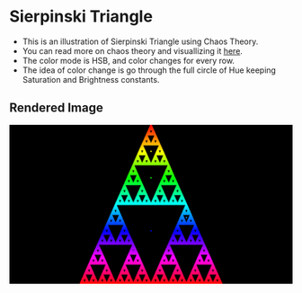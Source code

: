 # Sierpinski Triangle

- This is an illustration of Sierpinski Triangle using Chaos Theory.
- You can read more on chaos theory and visuallizing it [here](https://javascript.plainenglish.io/visualizing-chaos-theory-in-javascript-with-codesphere-and-p5-js-68f51ec9aa50).
- The color mode is HSB, and color changes for every row.
- The idea of color change is go through the full circle of Hue keeping Saturation and Brightness constants.

## Rendered Image

![10Print!](photo.png)
